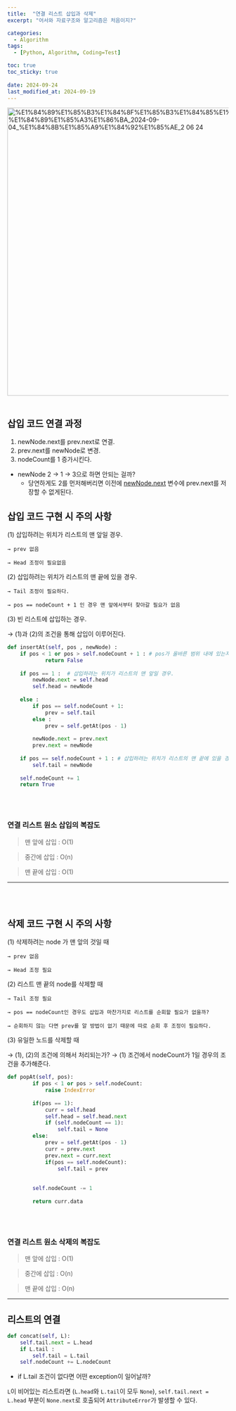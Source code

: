 ```yaml
---
title:  "연결 리스트 삽입과 삭제"
excerpt: "어서와 자료구조와 알고리즘은 처음이지?"

categories:
  - Algorithm
tags:
  - [Python, Algorithm, Coding=Test]

toc: true
toc_sticky: true
 
date: 2024-09-24
last_modified_at: 2024-09-19
---
```


<img width="655" alt="%E1%84%89%E1%85%B3%E1%84%8F%E1%85%B3%E1%84%85%E1%85%B5%E1%86%AB%E1%84%89%E1%85%A3%E1%86%BA_2024-09-04_%E1%84%8B%E1%85%A9%E1%84%92%E1%85%AE_2 06 24" src="https://github.com/user-attachments/assets/6aa68df2-e7e2-4a0d-ba01-e8371a2a4723">

<br/>
<br/>

## 삽입 코드 연결 과정
1. newNode.next를 prev.next로 연결.
2. prev.next를 newNode로 변경.
3. nodeCount를 1 증가시킨다.
- newNode 2 → 1 → 3으로 하면 안되는 걸까?
	- 당연하게도 2를 먼저해버리면 이전에 [newNode.next](http://newNode.next) 변수에 prev.next를 저장할 수 없게된다.

## 삽입 코드 구현 시 주의 사항

(1) 삽입하려는 위치가 리스트의 맨 앞일 경우.

	→ prev 없음

	→ Head 조정이 필요없음

(2) 삽입하려는 위치가 리스트의 맨 끝에 있을 경우.

	→ Tail 조정이 필요하다.

	→ pos == nodeCount + 1 인 경우 맨 앞에서부터 찾아갈 필요가 없음

(3) 빈 리스트에 삽입하는 경우.

→ (1)과 (2)의 조건을 통해 삽입이 이루어진다. 

```python
def insertAt(self, pos , newNode) : 
	if pos < 1 or pos > self.nodeCount + 1 : # pos가 올바른 범위 내에 있는지.
			return False
	
	if pos == 1 :  # 삽입하려는 위치가 리스트의 맨 앞일 경우.
		newNode.next = self.head
		self.head = newNode
	
	else : 
		if pos == self.nodeCount + 1:
			prev = self.tail
		else :
			prev = self.getAt(pos - 1)
			
		newNode.next = prev.next
		prev.next = newNode
		
	if pos == self.nodeCount + 1 : # 삽입하려는 위치가 리스트의 맨 끝에 있을 경우.
		self.tail = newNode
	
	self.nodeCount += 1
	return True
```

<br/>
<br/>

### 연결 리스트 원소 삽입의 복잡도

> 맨 앞에 삽입 : O(1)

> 중간에 삽입 : O(n)

> 맨 끝에 삽입 : O(1)

---

<br/>
<br/>

## 삭제 코드 구현 시 주의 사항

(1) 삭제하려는 node 가 맨 앞의 것일 때

	→ prev 없음

	→ Head 조정 필요

(2) 리스트 맨 끝의 node를 삭제할 때

	→ Tail 조정 필요

	→ pos == nodeCount인 경우도 삽입과 마찬가지로 리스트를 순회할 필요가 없을까?

	→ 순회하지 않는 다면 prev를 알 방법이 없기 때문에 따로 순회 후 조정이 필요하다.

(3) 유일한 노드를 삭제할 때

→ (1), (2)의 조건에 의해서 처리되는가? → (1) 조건에서 nodeCount가 1일 경우의 조건을 추가해준다.

```python
def popAt(self, pos):
		if pos < 1 or pos > self.nodeCount:
			raise IndexError
		
		if(pos == 1):
			curr = self.head
			self.head = self.head.next
			if (self.nodeCount == 1):
				self.tail = None
		else:       
			prev = self.getAt(pos - 1)
			curr = prev.next
			prev.next = curr.next 
			if(pos == self.nodeCount):
				self.tail = prev
				
					
		self.nodeCount -= 1
		
		return curr.data
```

<br/>
<br/>

### 연결 리스트 원소 삭제의 복잡도


> 맨 앞에 삽입 : O(1)

> 중간에 삽입 : O(n)

> 맨 끝에 삽입 : O(n)
 

---

## 리스트의 연결

```python
def concat(self, L):
	self.tail.next = L.head
	if L.tail : 
		self.tail = L.tail
	self.nodeCount += L.nodeCount
```

- if L.tail  조건이 없다면 어떤 exception이 일어날까?

`L`이 비어있는 리스트라면 (`L.head`와 `L.tail`이 모두 `None`), `self.tail.next = L.head` 부분이 `None.next`로 호출되어 `AttributeError`가 발생할 수 있다.
